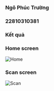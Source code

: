 ### Ngô Phúc Trường
### 22810310381

### Kết quả

### Home screen
![Home](img1.ppg)

### Scan screen
![Scan](img2.ppg)
